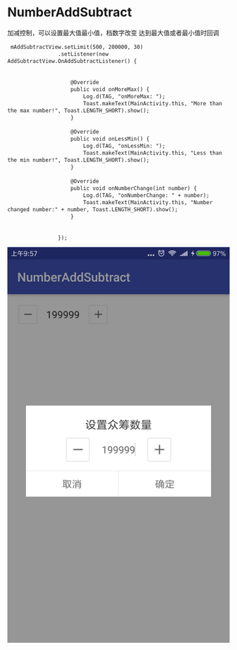 # NumberAddSubtract
加减控制，可以设置最大值最小值，档数字改变 达到最大值或者最小值时回调

     mAddSubtractView.setLimit(500, 200000, 30)
                    .setListener(new AddSubtractView.OnAddSubtractListener() {


                        @Override
                        public void onMoreMax() {
                            Log.d(TAG, "onMoreMax: ");
                            Toast.makeText(MainActivity.this, "More than the max number!", Toast.LENGTH_SHORT).show();
                        }

                        @Override
                        public void onLessMin() {
                            Log.d(TAG, "onLessMin: ");
                            Toast.makeText(MainActivity.this, "Less than the min number!", Toast.LENGTH_SHORT).show();
                        }

                        @Override
                        public void onNumberChange(int number) {
                            Log.d(TAG, "onNumberChange: " + number);
                            Toast.makeText(MainActivity.this, "Number changed number:" + number, Toast.LENGTH_SHORT).show();
                        }


                    });

![image](https://github.com/bux-git/NumberAddSubtract/raw/master/number_change.png)